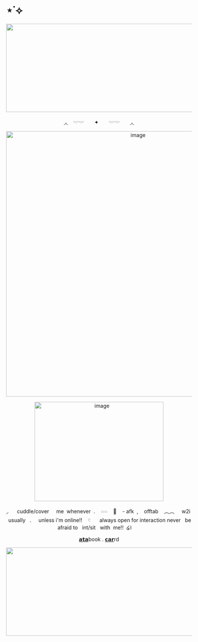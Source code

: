 # ⋆˙⟡

<p align="center">
<img width="1500" height="240" alt="image" src="https://media.discordapp.net/attachments/1406201432738365532/1420430659016720535/Untitled68_20250924181711.png?ex=68d55ea3&is=68d40d23&hm=901e2321ad71a41c5df4c3594b6cfeee885342fb7a4799cfbb08604c0292f9d9&=&format=webp&quality=lossless&width=960&height=320" />
  <div align="center">
◞◟　𓎟𓎟　 ✦　　𓎟𓎟　　◞◟
<p align="center">
<img width="700" height="722" alt="image" src="https://media.discordapp.net/attachments/1406201432738365532/1420433114173280287/Untitled71_20250924183211.png?ex=68d560ec&is=68d40f6c&hm=845ca3a026702090d1ba12d659bcf572a66bc0e8c54fc6a0bba712f8465a01cc&=&format=webp&quality=lossless&width=1104&height=722" />
<p align="center">
<img width="350" height="270" alt="image" src="https://i.pinimg.com/originals/99/e4/df/99e4dfe40fcc342649e49a716ce153e4.gif" />
  <p align="center">
◞‎ ‎ ‎ ‎ ‎  ‎ ‎cuddle/cover ‎ ‎ ‎ ‎ me‎ ‎  whenever  ‎ ‎.  ‎ ‎ ‎ ‎𓏏𓏏  ‎ ‎ ‎ ‎🌙 ‎ ‎ ‎ ‎- afk  ‎ ‎,  ‎ ‎ ‎ ‎offtab  ‎ ‎ ‎ ‎︵︵  ‎ ‎   ‎ ‎ w2i‎ ‎‎ ‎   usually  ‎ ‎ .  ‎ ‎ ‎ ‎ unless i'm online!!  ‎ ‎ ‎ 𓏲 ‎  ‎ ‎   ‎ ‎ always open for interaction never ‎ ‎ be ‎ ‎ afraid to ‎ ‎ int/sit ‎ ‎ with‎ ‎  me!!‎ ‎  ໒꒱‎   ‎ ‎   ‎ ‎   ‎ ‎   ‎ ‎ 
<p align="center">
  <a href="https://whatsurnamegirlfriend.atabook.org/">𝗮𝘁𝗮</a>book .
  <a href="https://theoceanswaveshealmysoul.carrd.co/">𝗰𝗮𝗿</a>rd
</p>
<p align="center">
<img width="1500" height="240" alt="image" src="https://media.discordapp.net/attachments/1406201432738365532/1420430659301937242/Untitled68_20250924181722.png?ex=68d55ea3&is=68d40d23&hm=109a15bdcdb0ce505dfd668b7e050231c39748140cbb9393d0e81152a2541fd4&=&format=webp&quality=lossless&width=960&height=320" />
    

























